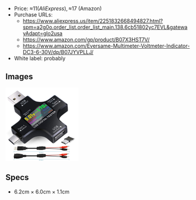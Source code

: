 - Price: ≈$11 (AliExpress), ≈$17 (Amazon)
- Purchase URLs:
	- https://www.aliexpress.us/item/2251832668494827.html?spm=a2g0o.order_list.order_list_main.138.6cb51802yc7EVL&gatewayAdapt=glo2usa
	- https://www.amazon.com/gp/product/B07X3HST7V/
	- https://www.amazon.com/Eversame-Multimeter-Voltmeter-Indicator-DC3-6-30V/dp/B07JYVPLLJ/
- White label: probably

## Images

<img alt="usb-c-and-usb-a-multimeter" width="200" src="usb-c-and-usb-a-multimeter.jpg">

## Specs

- 6.2cm × 6.0cm × 1.1cm